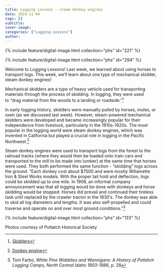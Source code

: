```yaml
---
title: Logging Lessons - steam donkey engines
date: 2019-11-04
tags: []
subtitle: 
cover-image: 
categories: ["Logging Lessons"]
author: 
---
```


{% include feature/digital-image.html collection="phs" id="221" %}

{% include feature/digital-image.html collection="phs" id="294" %}

Welcome to Logging Lessons! Last week, we learned about using horses to transport logs. This week, we’ll learn about one type of mechanical skidder, steam donkey engines!

Mechanical skidders are a type of heavy vehicle used for transporting materials through the process of skidding. In logging, they were used to “drag material from the woods to a landing or roadside.”[^1]

In early logging history, skidders were manually pulled by horses, mules, or oxen (as we discussed last week). However, steam-powered mechanical skidders were developed and became increasingly popular for their independence from livestock, particularly in the 1910s-1920s. The most popular in the logging world were steam donkey engines, which was invented in California but played a crucial role in logging in the Pacific Northwest.[^2]

Steam donkey engines were used to transport logs from the forest to the railroad tracks (where they would then be loaded onto train cars and transported to the mill to be made into lumber) at the same time that horses were used. They both performed the same function - “skidding” logs across the ground. “Each donkey cost about $7500 and were mostly Willamette Iron & Steel Works models. With the proper tail hold and deflection, logs could be skidded up to one mile. In 1908, an informal company announcement was that all logging would be done with donkeys and horse skidding would be stopped. Horses did prevail and continued their tireless task until replaced by the crawler tractor in the 1930′s. The donkey was able to skid all log diameters and lengths. It was also self-propelled and could traverse and operate on and over most ground conditions.”[^3]

{% include feature/digital-image.html collection="phs" id="133" %}

<p>Photos courtesy of Potlatch Historical Society</p><p>

[^1]: [Skidders](https://www.fs.fed.us/forestmanagement/equipment-catalog/skidders.shtml)
[^2]: [Donkey engine](https://oregonencyclopedia.org/articles/donkey_engine/#.XWlG9ShKi70)
[^3]: Tom Farbo, *White Pine Wobblies and Wannigans: A History of Potlatch Logging Camps, North Central Idaho 1903-1986*, p. 28
